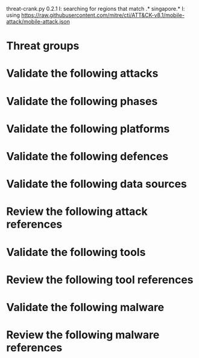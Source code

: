 threat-crank.py 0.2.1
I: searching for regions that match .* singapore.*
I: using https://raw.githubusercontent.com/mitre/cti/ATT&CK-v8.1/mobile-attack/mobile-attack.json
# Threat groups


# Validate the following attacks


# Validate the following phases


# Validate the following platforms


# Validate the following defences


# Validate the following data sources


# Review the following attack references


# Validate the following tools


# Review the following tool references


# Validate the following malware


# Review the following malware references


